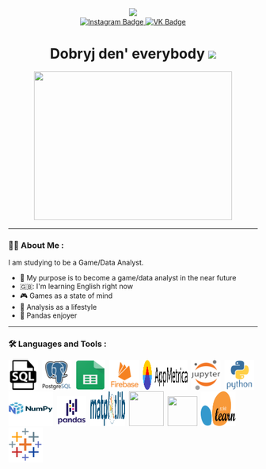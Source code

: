 
<div id="header" align="center">
  <img src="https://media.giphy.com/media/ZEUODEtQiUZWGg6IHR/giphy.gif" width="100"/>
</div>
<div id="badges" id="header" align="center">
  <a href="https://www.instagram.com/ig_suvorov/">
    <img src="https://img.shields.io/badge/Instagram-orange?style=for-the-badge&logo=appveyor&logo=Instagram&logoColor=white" alt="Instagram Badge"/>
  </a>
  <a href="https://vk.com/id154124531">
    <img src="https://img.shields.io/badge/VK-blue?style=for-the-badge&logo=appveyor&logo=VK&logoColor=white" alt="VK Badge"/>
  </a>
</div>
<h1 id="header" align="center">
  Dobryj den' everybody
  <img src="https://media.giphy.com/media/VFenY8Hh3g4Lxbzghy/giphy.gif" width="100px"/>
</h1>
<div align="center">
  <img src="https://media.giphy.com/media/ywECUVXt35bJ8td9wg/giphy.gif" width="400" height="300"/>
</div>

---

### :student: About Me :
I am studying to be a Game/Data Analyst.
- :muscle: My purpose is to become a game/data analyst in the near future
- 🇬🇧: I'm learning English right now
- :video_game: Games as a state of mind
- :test_tube: Analysis as a lifestyle
- :orange_heart: Pandas enjoyer

---

### :hammer_and_wrench: Languages and Tools :
<div>
  <img src="https://github.com/igsuvorov/igsuvorov/blob/main/sql-file-format-svgrepo-com.svg" width="60" height="60"/>&nbsp;
  <img src="https://github.com/devicons/devicon/blob/master/icons/postgresql/postgresql-original-wordmark.svg" width="60" height="60"/>&nbsp;
  <img src="https://github.com/igsuvorov/igsuvorov/blob/main/Google_Sheets_Logo.svg" width="60" height="60"/>&nbsp;
  <img src="https://github.com/devicons/devicon/blob/master/icons/firebase/firebase-plain-wordmark.svg" width="60" height="60"/>&nbsp;
  <img src="https://github.com/igsuvorov/igsuvorov/blob/main/yandex_appmetrica.svg" width="90" height="60"/>&nbsp;
  <img src="https://github.com/devicons/devicon/blob/master/icons/jupyter/jupyter-original-wordmark.svg" width="60" height="60"/>&nbsp;
  <img src="https://github.com/devicons/devicon/blob/master/icons/python/python-original-wordmark.svg" width="60" height="60"/>&nbsp;
  <img src="https://github.com/devicons/devicon/blob/master/icons/numpy/numpy-original-wordmark.svg" width="90" height="70"/>&nbsp;
  <img src="https://github.com/devicons/devicon/blob/master/icons/pandas/pandas-original-wordmark.svg" width="60" height="60"/>&nbsp;
  <img src="https://github.com/igsuvorov/igsuvorov/blob/main/matplotlib-seeklogo.com.svg" width="70" height="70"/>&nbsp;
  <img src="https://github.com/mwaskom/seaborn/blob/master/doc/_static/logo-wide-lightbg.svg" width="70" height="70"/>&nbsp;
  <img src="https://github.com/valohai/ml-logos/blob/master/scipy.svg" width="60" height="60"/>&nbsp;
  <img src="https://github.com/igsuvorov/igsuvorov/blob/main/Scikit_learn_logo_small.svg" width="70" height="70"/>&nbsp;
  <img src="https://github.com/igsuvorov/igsuvorov/blob/main/icons8-tableau-software.svg" width="70" height="70"/>&nbsp;
<div>



<!--
**igsuvorov/igsuvorov** is a ✨ _special_ ✨ repository because its `README.md` (this file) appears on your GitHub profile.

Here are some ideas to get you started:

- 🔭 I’m currently working on ...
- 🌱 I’m currently learning ...
- 👯 I’m looking to collaborate on ...
- 🤔 I’m looking for help with ...
- 💬 Ask me about ...
- 📫 How to reach me: ...
- 😄 Pronouns: ...
- ⚡ Fun fact: ...
-->



